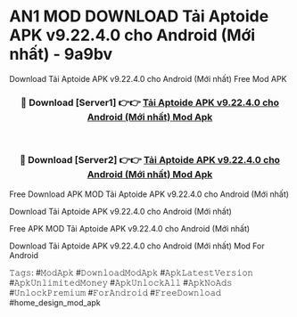 # AN1 MOD DOWNLOAD Tải Aptoide APK v9.22.4.0 cho Android (Mới nhất) - 9a9bv
Download Tải Aptoide APK v9.22.4.0 cho Android (Mới nhất) Free Mod APK

<div align="center">
<h3>🔴 Download [Server1] 👉👉 <a href="https://apk-comot.site?title=Tải_Aptoide_APK_v9.22.4.0_cho_Android_(Mới_nhất)">Tải Aptoide APK v9.22.4.0 cho Android (Mới nhất) Mod Apk</a></h3><br>

<h3>🔴 Download [Server2] 👉👉 <a href="https://apk-comot.site?title=Tải_Aptoide_APK_v9.22.4.0_cho_Android_(Mới_nhất)">Tải Aptoide APK v9.22.4.0 cho Android (Mới nhất) Mod Apk</a></h3>
</div>


Free Download APK MOD Tải Aptoide APK v9.22.4.0 cho Android (Mới nhất)

Download Tải Aptoide APK v9.22.4.0 cho Android (Mới nhất) 

Free APK MOD Tải Aptoide APK v9.22.4.0 cho Android (Mới nhất) 

Download Tải Aptoide APK v9.22.4.0 cho Android (Mới nhất) Mod For Android

𝚃𝚊𝚐𝚜: #𝙼𝚘𝚍𝙰𝚙𝚔 #𝙳𝚘𝚠𝚗𝚕𝚘𝚊𝚍𝙼𝚘𝚍𝙰𝚙𝚔 #𝙰𝚙𝚔𝙻𝚊𝚝𝚎𝚜𝚝𝚅𝚎𝚛𝚜𝚒𝚘𝚗 #𝙰𝚙𝚔𝚄𝚗𝚕𝚒𝚖𝚒𝚝𝚎𝚍𝙼𝚘𝚗𝚎𝚢 #𝙰𝚙𝚔𝚄𝚗𝚕𝚘𝚌𝚔𝙰𝚕𝚕 #𝙰𝚙𝚔𝙽𝚘𝙰𝚍𝚜 #𝚄𝚗𝚕𝚘𝚌𝚔𝙿𝚛𝚎𝚖𝚒𝚞𝚖 #𝙵𝚘𝚛𝙰𝚗𝚍𝚛𝚘𝚒𝚍 #𝙵𝚛𝚎𝚎𝙳𝚘𝚠𝚗𝚕𝚘𝚊𝚍 #home_design_mod_apk